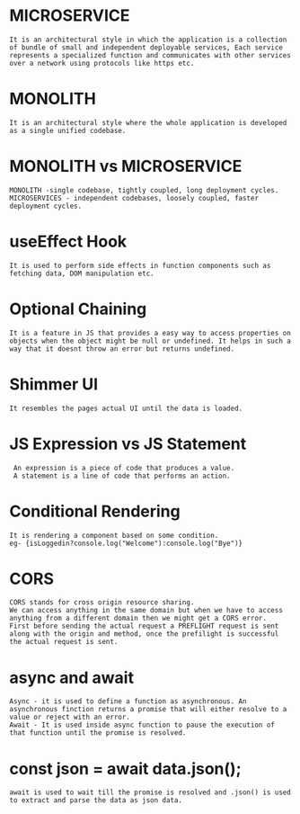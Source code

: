 # MICROSERVICE 
    It is an architectural style in which the application is a collection of bundle of small and independent deployable services, Each service represents a specialized function and communicates with other services over a network using protocols like https etc.

# MONOLITH
    It is an architectural style where the whole application is developed as a single unified codebase.

# MONOLITH vs MICROSERVICE
    MONOLITH -single codebase, tightly coupled, long deployment cycles.
    MICROSERVICES - independent codebases, loosely coupled, faster deployment cycles.

# useEffect Hook 
    It is used to perform side effects in function components such as fetching data, DOM manipulation etc.

# Optional Chaining 
    It is a feature in JS that provides a easy way to access properties on objects when the object might be null or undefined. It helps in such a way that it doesnt throw an error but returns undefined.

# Shimmer UI 
    It resembles the pages actual UI until the data is loaded.

# JS Expression vs JS Statement
     An expression is a piece of code that produces a value.
     A statement is a line of code that performs an action.

# Conditional Rendering 
    It is rendering a component based on some condition.
    eg- {isLoggedin?console.log("Welcome"):console.log("Bye")}

# CORS 
    CORS stands for cross origin resource sharing.
    We can access anything in the same domain but when we have to access anything from a different domain then we might get a CORS error.
    First before sending the actual request a PREFLIGHT request is sent along with the origin and method, once the prefilight is successful the actual request is sent.

# async and await 
    Async - it is used to define a function as asynchronous. An asynchronous finction returns a promise that will either resolve to a value or reject with an error.
    Await - It is used inside async function to pause the execution of that function until the promise is resolved.

# const json = await data.json();
    await is used to wait till the promise is resolved and .json() is used to extract and parse the data as json data.